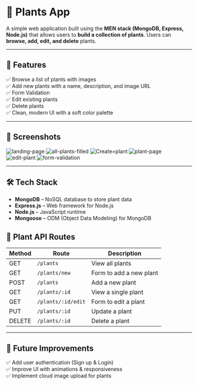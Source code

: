 # **🌱 Plants App**
A simple web application built using the **MEN stack (MongoDB, Express, Node.js)** that allows users to **build a collection of plants**. 
Users can **browse, add, edit, and delete** plants.

---

## **🌿 Features**
✅ Browse a list of plants with images  
✅ Add new plants with a name, description, and image URL  
✅ Form Validation  
✅ Edit existing plants  
✅ Delete plants  
✅ Clean, modern UI with a soft color palette  

---

## **📸 Screenshots**
![landing-page](https://github.com/user-attachments/assets/f775a5a9-a69e-43df-931a-3682eb40d808)
![all-plants-filled](https://github.com/user-attachments/assets/9b9fe50b-07b2-460c-affa-5501d1d6de7f)
![Create=plant](https://github.com/user-attachments/assets/6e9ba529-a4bf-43db-844c-909af9f17641)
![plant-page](https://github.com/user-attachments/assets/5373248b-36df-460a-a89a-12db9eb2d2a4)
![edit-plant](https://github.com/user-attachments/assets/5f935676-ffe7-4b56-8cac-667b7a762faa)
![form-validation](https://github.com/user-attachments/assets/b4ebbb6d-d2a5-4028-868b-bba4fd0d735a)

---

## **🛠 Tech Stack**
- **MongoDB** – NoSQL database to store plant data  
- **Express.js** – Web framework for Node.js  
- **Node.js** – JavaScript runtime  
- **Mongoose** – ODM (Object Data Modeling) for MongoDB  


## **📗 Plant API Routes**
| Method | Route               | Description |
|--------|--------------------|-------------|
| GET    | `/plants`           | View all plants |
| GET    | `/plants/new`       | Form to add a new plant |
| POST   | `/plants`           | Add a new plant |
| GET    | `/plants/:id`       | View a single plant |
| GET    | `/plants/:id/edit`  | Form to edit a plant |
| PUT    | `/plants/:id`       | Update a plant |
| DELETE | `/plants/:id`       | Delete a plant |

---

## **📝 Future Improvements**
✅ Add user authentication (Sign up & Login)  
✅ Improve UI with animations & responsiveness  
✅ Implement cloud image upload for plants  




